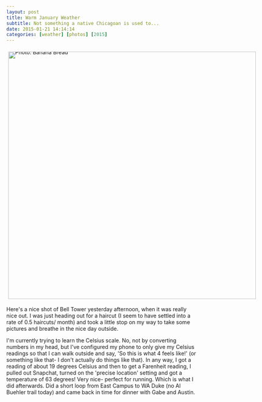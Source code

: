 ```yaml
---
layout: post
title: Warm January Weather
subtitle: Not something a native Chicagoan is used to...
date: 2015-01-21 14:14:14
categories: [weather] [photos] [2015]
---
```


<div style="line-height:0;padding:4px 0 0 1px;">
<a href="http://i.imgur.com/4Yspu45.jpg" style="display:inline-block;margin:3px;text-decoration:none;">
<img alt="Photo: Banana Bread" height="650" src="http://i.imgur.com/4Yspu45.jpg" title="Banana Bread" width="650" style="padding:1px;">
</a>
</div>

Here's a nice shot of Bell Tower yesterday afternoon, when it was really nice out. I was just heading out for a haircut (I seem to have settled into a rate of 0.5 haircuts/ month) and took a little stop on my way to take some pictures and breathe in the nice day outside.

I'm currently trying to learn the Celsius scale. No, not by converting numbers in my head, but I've configured my phone to only give my Celsius readings so that I can walk outside and say, 'So this is what 4 feels like!' (or something like that- I don't actually do things like that). In any way, I got a reading of about 19 degrees Celsius and then to get a Farenheit reading, I pulled out Snapchat, turned on the 'precise location' setting and got a temperature of 63 degrees! Very nice- perfect for running. Which is what I did afterwards. Did a short loop from East Campus to WA Duke (no Al Buehler trail today) and came back in time for dinner with Gabe and Austin.
